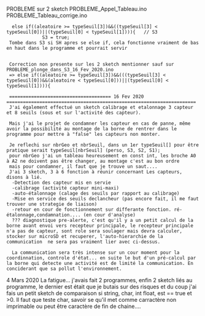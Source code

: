 PROBLEME sur 2 sketch PROBLEME_Appel_Tableau.ino PROBLEME_Tableau_corrige.ino

      else if((aleatoire >= typeSeuil[3])&&((typeSeuil[3] < typeSeuil[0])||(typeSeuil[0] < typeSeuil[1]))){   // S3
                 S3 = true;        
     Tombe dans S3 si SH apres se else if, cela fonctionne vraiment de bas en haut dans le programme et pourrait servir
     
     
     Correction non presente sur les 2 sketch mentionner sauf sur PROBLEME_plonge_dans_S3_16_Fev_2020.ino
     => else if((aleatoire >= typeSeuil[3])&&(((typeSeuil[3] < typeSeuil[0])&&(aleatoire < typeSeuil[0]))||(typeSeuil[0] < typeSeuil[1]))){
     
     ===================================== 16 Fev 2020 =====================================================================
     J'ai également effectué un sketch calibrage et etalonnage 3 capteur et 8 seuils (sous et sur l'activité des capteur).
     
     Mais j'ai le projet de condamner les capteur en cas de panne, même avoir la possibilité au montage de la borne de rentrer dans le programme pour mettre à "false" les capteurs non monter.
     
     Je reflechi sur nbrGeo et nbrSeuil, dans un 1er typeSeuil[] pour être pratique serait typeSeuil[nbrSeuil] (perso, S3, S2, S1);
     pour nbrGeo j'ai un tableau heureusement en const int, les broche A0 à A2 ne doivent pas être changer, au montage c'est au bon ordre
     mais pour condamner, il faut que je trouve un saut....
     J'ai 3 sketch, 3 à 6 fonction à réunir concernant Les capteurs, disons à lié.
      -Detection des capteur mis en servie
      -calibrage (activité capteur mini-maxi)
      -auto-étalonnage (calage des seuils par rapport au calibrage)
      -Mise en service des seuils declancheur (pas encore fait, il me faut trouver une strategie de liaison)
      -retour en cour de fonctionnement sur differante fonction. ré-étalonnage,condamnation.... (en cour d'analyse)
      ??? diagnostique pre-alerte, c'est qu'il y a un petit calcul de la borne avant envoi vers recepteur principale, le recepteur principale n'a pas de capteur, sont role sera soulager mais devra calculer, stocker sur microSD et recuperer, l'auto-hierarchie de la communication  ne sera pas vraiment lier avec ci-dessus.
      
      La communication sera très intense sur un cour moment pour la coordinnation, controle d'état... en suite le but d'un pré-calcul par la borne qui detecte une activité est de limité la communication. En conciderant que sa pollut l'environnement.

4 Mars 2020
La fatigue... j'avais fait 2 programmes, enfin 2 sketch liés au programme, le dernier est était que je butais sur des risques et du coup j'ai fais un petit sketch de comparaison si string, char, int float, est == true et >0.
Il faut que teste char, savoir se qu'il met comme carractère non imprimable ou peut être caractère de fin de chaine....
